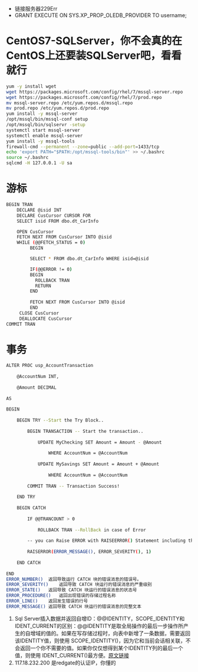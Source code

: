- 链接服务器229Err
- GRANT EXECUTE ON SYS.XP_PROP_OLEDB_PROVIDER TO username;

# CentOS7-SQLServer，你不会真的在CentOS上还要装SQLServer吧，看看就行
```sh
yum -y install wget
wget https://packages.microsoft.com/config/rhel/7/mssql-server.repo
wget https://packages.microsoft.com/config/rhel/7/prod.repo
mv mssql-server.repo /etc/yum.repos.d/mssql.repo
mv prod.repo /etc/yum.repos.d/prod.repo
yum install -y mssql-server
/opt/mssql/bin/mssql-conf setup
/opt/mssql/bin/sqlservr -setup 
systemctl start mssql-server
systemctl enable mssql-server
yum install -y mssql-tools
firewall-cmd --permanent --zone=public --add-port=1433/tcp
echo 'export PATH="$PATH:/opt/mssql-tools/bin"' >> ~/.bashrc
source ~/.bashrc
sqlcmd -H 127.0.0.1 -U sa
```
# 游标
```sh
BEGIN TRAN
    DECLARE @isid INT
    DECLARE CusCursor CURSOR FOR
    SELECT isid FROM dbo.dt_CarInfo

    OPEN CusCursor 
    FETCH NEXT FROM CusCursor INTO @isid
    WHILE (@@FETCH_STATUS = 0)
         BEGIN

		 SELECT * FROM dbo.dt_CarInfo WHERE isid=@isid

		 IF(@@ERROR != 0)
         BEGIN
           ROLLBACK TRAN
           RETURN
         END
         
         FETCH NEXT FROM CusCursor INTO @isid
         END
     CLOSE CusCursor 
     DEALLOCATE CusCursor 
COMMIT TRAN
```
# 事务
```sh
ALTER PROC usp_AccountTransaction  
  
    @AccountNum INT,  
  
    @Amount DECIMAL  
  
AS  
  
BEGIN  
  
    BEGIN TRY --Start the Try Block..  
  
        BEGIN TRANSACTION -- Start the transaction..  
  
            UPDATE MyChecking SET Amount = Amount - @Amount  
  
                WHERE AccountNum = @AccountNum  
  
            UPDATE MySavings SET Amount = Amount + @Amount  
  
                WHERE AccountNum = @AccountNum  
  
        COMMIT TRAN -- Transaction Success!  
  
    END TRY  
  
    BEGIN CATCH  
  
        IF @@TRANCOUNT > 0  
  
            ROLLBACK TRAN --RollBack in case of Error  
  
        -- you can Raise ERROR with RAISEERROR() Statement including the details of the exception  
  
        RAISERROR(ERROR_MESSAGE(), ERROR_SEVERITY(), 1)  
  
    END CATCH  
  
END  
ERROR_NUMBER()	返回导致运行 CATCH 块的错误消息的错误号。
ERROR_SEVERITY()	返回导致 CATCH 块运行的错误消息的严重级别
ERROR_STATE()	返回导致 CATCH 块运行的错误消息的状态号
ERROR_PROCEDURE()	返回出现错误的存储过程名称
ERROR_LINE()	返回发生错误的行号
ERROR_MESSAGE()	返回导致 CATCH 块运行的错误消息的完整文本

```
1. Sql Server插入数据并返回自增ID：@@IDENTITY，SCOPE_IDENTITY和IDENT_CURRENT的区别：@@IDENTITY是取全局操作的最后一步操作所产生的自增域的值的。如果在写存储过程时，向表中新增了一条数据，需要返回该IDENTITY值，则使用 SCOPE_IDENTITY()，因为它和当前会话相关联，不会返回一个你不需要的值。如果你仅仅想得到某个IDENTITY列的最后一个值，则使用 IDENT_CURRENT()最方便。[原文链接](http://www.bbsmax.com/A/q4zVVyylzK/)
2. 117.18.232.200 是redgate的认证IP，你懂的